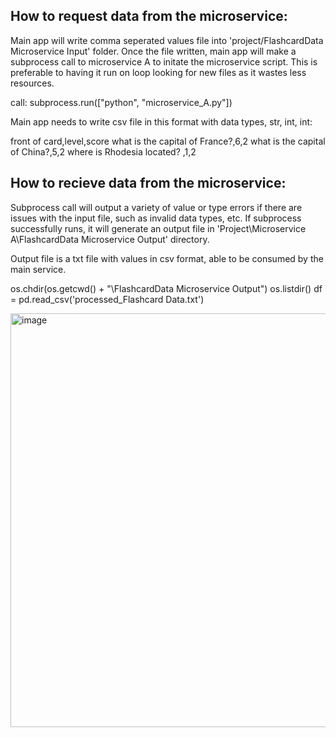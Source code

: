 

## **How to request data from the microservice:**

Main app will write comma seperated values file into 'project/FlashcardData Microservice Input' folder. 
Once the file written, main app will make a subprocess call to microservice A to initate the microservice script. This is preferable to having it run on loop looking for new files as it wastes less resources. 

call: 
subprocess.run(["python", "microservice_A.py"])

Main app needs to write csv file in this format  with data types, str, int, int: 

front of card,level,score
what is the capital of France?,6,2
what is the capital of China?,5,2
where is Rhodesia located? ,1,2



## **How to recieve data from the microservice:**

Subprocess call will output a variety of value or type errors if there are issues with the input file, such as invalid data types, etc. 
If subprocess successfully runs, it will generate an output file in 'Project\Microservice A\FlashcardData Microservice Output' directory. 

Output file is a txt file with values in csv format, able to be consumed by the main service. 

os.chdir(os.getcwd() + "\\FlashcardData Microservice Output") 
os.listdir()
df = pd.read_csv('processed_Flashcard Data.txt')



<img width="805" height="662" alt="image" src="https://github.com/user-attachments/assets/0e0bb31e-7909-4315-92e6-887c5330a004" />
